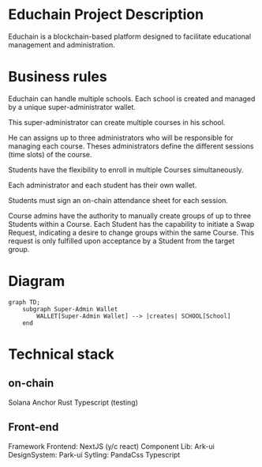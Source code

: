 # Educhain Project Description

Educhain is a blockchain-based platform designed to facilitate educational management and administration.

# Business rules

Educhain can handle multiple schools.
Each school is created and managed by a unique super-administrator wallet.

This super-administrator can create multiple courses in his school.

He can assigns up to three administrators who will be responsible for managing each course.
Theses administrators define the different sessions (time slots) of the course.

Students have the flexibility to enroll in multiple Courses simultaneously.

Each administrator and each student has their own wallet.

Students must sign an on-chain attendance sheet for each session. 

Course admins have the authority to manually create groups of up to three Students within a Course. Each Student has the capability to initiate a Swap Request, indicating a desire to change groups within the same Course. This request is only fulfilled upon acceptance by a Student from the target group.

# Diagram

```mermaid
graph TD;
    subgraph Super-Admin Wallet
        WALLET[Super-Admin Wallet] --> |creates| SCHOOL[School]
    end
```

# Technical stack

## on-chain
Solana
Anchor
Rust
Typescript (testing)

## Front-end
Framework Frontend: NextJS (y/c react)
Component Lib: Ark-ui
DesignSystem: Park-ui
Sytling: PandaCss
Typescript
